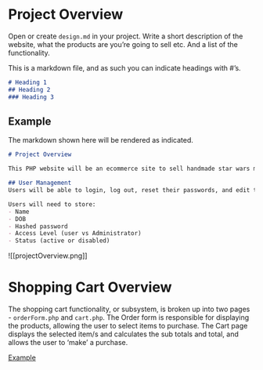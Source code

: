 
# Project Overview

Open or create `design.md` in your project. Write a short description of the website, what the products are you’re going to sell etc. And a list of the functionality.

This is a markdown file, and as such you can indicate headings with #’s.

```markdown
# Heading 1
## Heading 2
### Heading 3
```

## Example

The markdown shown here will be rendered as indicated.

```markdown
# Project Overview

This PHP website will be an ecommerce site to sell handmade star wars memorabilia.

## User Management
Users will be able to login, log out, reset their passwords, and edit their details.

Users will need to store:
- Name
- DOB
- Hashed password
- Access Level (user vs Administrator)
- Status (active or disabled)
```

![[projectOverview.png]]


# Shopping Cart Overview

The shopping cart functionality, or subsystem, is broken up into two pages - `orderForm.php` and `cart.php`. The Order form is responsible for displaying the products, allowing the user to select items to purchase. The Cart page displays the selected item/s and calculates the sub totals and total, and allows the user to ‘make’ a purchase.

[Example](https://drive.google.com/file/d/1pcbU9X2vxiTqaxBkXhadTkw6CL3NHcSS/view?usp=drive_web)
